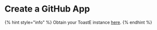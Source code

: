 # Create a GitHub App

{% hint style="info" %}
Obtain your ToastE instance [here](https://forms.gle/YmAxTfwEARBSis2F8).
{% endhint %}



